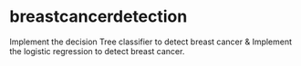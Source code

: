 # breastcancerdetection
Implement the decision Tree classifier to detect breast cancer &
Implement the logistic regression to detect breast cancer.

